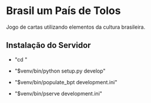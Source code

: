 Brasil um País de Tolos
=======================

Jogo de cartas utilizando elementos da cultura brasileira.


Instalação do Servidor
----------------------

- "cd <diretorio clonado>"

- "$venv/bin/python setup.py develop"

- "$venv/bin/populate_bpt development.ini"

- "$venv/bin/pserve development.ini"

